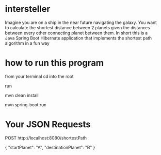 # intersteller
Imagine you are on a ship in the near future navigating the galaxy. You want to calculate the shortest distance between 2 planets given the distances between every other connecting planet between them. In short this is a Java Spring Boot Hibernate application that implements the shortest path algorithm in a fun way

# how to run this program
from your terminal cd into the root

run

mvn clean install

mvn spring-boot:run

# Your JSON Requests
POST
http://localhost:8080/shortestPath

{
	"startPlanet": "A",
	"destinationPlanet": "B"
}
